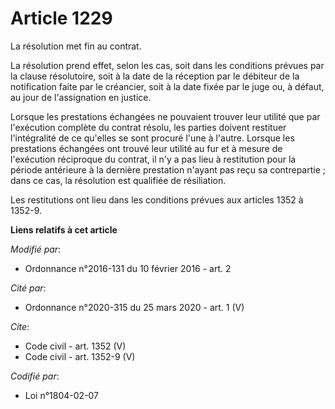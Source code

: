 # Article 1229

La résolution met fin au contrat. 

La résolution prend effet, selon les cas, soit dans les conditions prévues par la clause résolutoire, soit à la date de la
réception par le débiteur de la notification faite par le créancier, soit à la date fixée par le juge ou, à défaut, au jour
de l'assignation en justice. 

Lorsque les prestations échangées ne pouvaient trouver leur utilité que par l'exécution complète du contrat résolu, les
parties doivent restituer l'intégralité de ce qu'elles se sont procuré l'une à l'autre. Lorsque les prestations échangées ont
trouvé leur utilité au fur et à mesure de l'exécution réciproque du contrat, il n'y a pas lieu à restitution pour la période
antérieure à la dernière prestation n'ayant pas reçu sa contrepartie ; dans ce cas, la résolution est qualifiée de
résiliation. 

Les restitutions ont lieu dans les conditions prévues aux articles 1352 à 1352-9.

**Liens relatifs à cet article**

_Modifié par_:

  - Ordonnance n°2016-131 du 10 février 2016 - art. 2

_Cité par_:

  - Ordonnance n°2020-315 du 25 mars 2020 - art. 1 (V)

_Cite_:

  - Code civil - art. 1352 (V)
  - Code civil - art. 1352-9 (V)

_Codifié par_:

  - Loi n°1804-02-07
